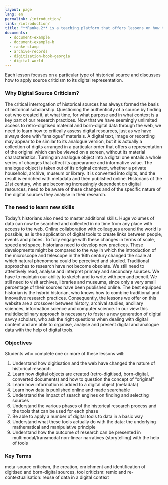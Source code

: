 ```yaml
---
layout: page
lang: en
permalink: /introduction/
link: /introduction/
title: "**Ranke.2** is a teaching platform that offers lessons on how to critically assess and work with digital historical sources."
documents:
  - document-example
  - document-example-b
  - ranke-stamp
  - archive-records
  - digitization-book-georgia
  - digital-world
---
```



Each lesson focuses on a particular type of historical source and discusses how to apply source criticism to its digital representation.

<!-- more -->



### Why Digital Source Criticism?

The critical interrogation of historical sources has always formed the basis of historical scholarship. Questioning the authenticity of a source by finding out who created it, at what time, for what purpose and in what context is a key part of our research practices. Now that we have seemingly unlimited access to retro-digitised material and born-digital data through the web, we need to learn how to critically assess digital resources, just as we have always done with “analogue” materials.
A digital text, image or recording may appear to be similar to its analogue version, but it is actually a collection of digits arranged in a particular order that offers a representation of the original which can be viewed on a screen, without its material characteristics.
Turning an analogue object into a digital one entails a whole series of changes that affect its appearance and informative value. The analogue object is taken out of its original context, whether a private household, archive, museum or library. It is converted into digits, and the result is enriched with metadata and then published online.
Historians of the 21st century, who are becoming increasingly dependent on digital resources, need to be aware of these changes and of the specific nature of the digital sources they analyse in their research.


### The need to learn new skills

Today’s historians also need to master additional skills. Huge volumes of data can now be searched and collected in no time from any place with access to the web. Online collaboration with colleagues around the world is possible, as is the application of digital tools to create links between people, events and places. To fully engage with these changes in terms of scale, speed and space, historians need to develop new practices. These developments might be compared to the way in which the introduction of the microscope and telescope in the 16th century changed the scale at which natural phenomena could be perceived and studied.
Traditional approaches to research have not become obsolete. We still need to attentively read, analyse and interpret primary and secondary sources. We have to maintain our ability to sketch and to write with pen and pencil. We still need to visit archives, libraries and museums, since only a very small percentage of their sources have been published online. The best equipped historian is the hybrid historian, who knows how to combine traditional and innovative research practices.
Consequently, the lessons we offer on this website are a crossover between history, archival studies, ancillary sciences, information science and computer science. In our view this multidisciplinary approach is necessary to foster a new generation of digital savvy scholars, who ask the right questions when dealing with digital content and are able to organise, analyse and present digital and analogue data with the help of digital tools.


### Objectives

Students who complete one or more of these lessons will:

1. Understand how digitisation and the web have changed the nature of historical research
2. Learn how digital objects are created (retro-digitised, born-digital, converted documents) and how to question the concept of “original”
3. Learn how information is added to a digital object (metadata)
4. Learn how data is published online and made searchable
5. Understand the impact of search engines on finding and selecting sources
6. Understand the various phases of the historical research process and the tools that can be used for each phase
7. Be able to apply a number of digital tools to data in a basic way
8. Understand what these tools actually do with the data: the underlying mathematical and manipulative principle
9. Understand how the outcome of research can be presented in multimodal/transmodal non-linear narratives (storytelling) with the help of tools


### Key Terms
meta-source criticism, the creation, enrichment and identification of digitised and born-digital sources,
tool criticism:
remix and re-contextualisation: reuse of data in a digital context

[](ranke-stamp,archive-records)
[](digitization-book-georgia,digital-world)
